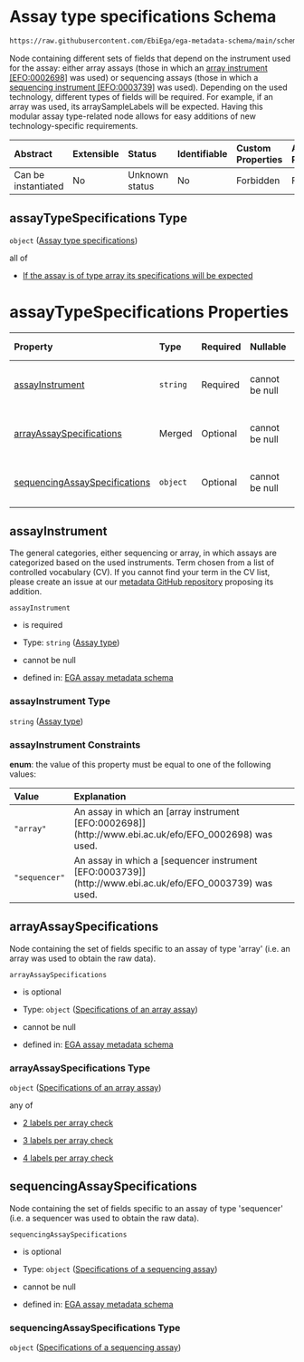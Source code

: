 # Assay type specifications Schema

```txt
https://raw.githubusercontent.com/EbiEga/ega-metadata-schema/main/schemas/EGA.assay.json#/properties/assayTypeSpecifications
```

Node containing different sets of fields that depend on the instrument used for the assay: either array assays (those in which an [array instrument \[EFO:0002698\]](http://www.ebi.ac.uk/efo/EFO_0002698) was used) or sequencing assays (those in which a [sequencing instrument \[EFO:0003739\]](http://www.ebi.ac.uk/efo/EFO_0003739) was used). Depending on the used technology, different types of fields will be required. For example, if an array was used, its arraySampleLabels will be expected. Having this modular assay type-related node allows for easy additions of new technology-specific requirements.

| Abstract            | Extensible | Status         | Identifiable | Custom Properties | Additional Properties | Access Restrictions | Defined In                                                                 |
| :------------------ | :--------- | :------------- | :----------- | :---------------- | :-------------------- | :------------------ | :------------------------------------------------------------------------- |
| Can be instantiated | No         | Unknown status | No           | Forbidden         | Forbidden             | none                | [EGA.assay.json\*](../../../schemas/EGA.assay.json "open original schema") |

## assayTypeSpecifications Type

`object` ([Assay type specifications](ega-3-properties-assay-type-specifications.md))

all of

*   [If the assay is of type array its specifications will be expected](ega-3-properties-assay-type-specifications-allof-if-the-assay-is-of-type-array-its-specifications-will-be-expected.md "check type definition")

# assayTypeSpecifications Properties

| Property                                                        | Type     | Required | Nullable       | Defined by                                                                                                                                                                                                                                                                                         |
| :-------------------------------------------------------------- | :------- | :------- | :------------- | :------------------------------------------------------------------------------------------------------------------------------------------------------------------------------------------------------------------------------------------------------------------------------------------------- |
| [assayInstrument](#assayinstrument)                             | `string` | Required | cannot be null | [EGA assay metadata schema](ega-3-properties-assay-type-specifications-properties-assay-type.md "https://raw.githubusercontent.com/EbiEga/ega-metadata-schema/main/schemas/EGA.assay.json#/properties/assayTypeSpecifications/properties/assayInstrument")                                         |
| [arrayAssaySpecifications](#arrayassayspecifications)           | Merged   | Optional | cannot be null | [EGA assay metadata schema](ega-3-properties-assay-type-specifications-properties-specifications-of-an-array-assay.md "https://raw.githubusercontent.com/EbiEga/ega-metadata-schema/main/schemas/EGA.assay.json#/properties/assayTypeSpecifications/properties/arrayAssaySpecifications")          |
| [sequencingAssaySpecifications](#sequencingassayspecifications) | `object` | Optional | cannot be null | [EGA assay metadata schema](ega-3-properties-assay-type-specifications-properties-specifications-of-a-sequencing-assay.md "https://raw.githubusercontent.com/EbiEga/ega-metadata-schema/main/schemas/EGA.assay.json#/properties/assayTypeSpecifications/properties/sequencingAssaySpecifications") |

## assayInstrument

The general categories, either sequencing or array, in which assays are categorized based on the used instruments. Term chosen from a list of controlled vocabulary (CV). If you cannot find your term in the CV list, please create an issue at our [metadata GitHub repository](https://github.com/EbiEga/ega-metadata-schema/issues/new/choose) proposing its addition.

`assayInstrument`

*   is required

*   Type: `string` ([Assay type](ega-3-properties-assay-type-specifications-properties-assay-type.md))

*   cannot be null

*   defined in: [EGA assay metadata schema](ega-3-properties-assay-type-specifications-properties-assay-type.md "https://raw.githubusercontent.com/EbiEga/ega-metadata-schema/main/schemas/EGA.assay.json#/properties/assayTypeSpecifications/properties/assayInstrument")

### assayInstrument Type

`string` ([Assay type](ega-3-properties-assay-type-specifications-properties-assay-type.md))

### assayInstrument Constraints

**enum**: the value of this property must be equal to one of the following values:

| Value         | Explanation                                                                                                    |
| :------------ | :------------------------------------------------------------------------------------------------------------- |
| `"array"`     | An assay in which an \[array instrument \[EFO:0002698]]\(http\://www\.ebi.ac.uk/efo/EFO\_0002698) was used.    |
| `"sequencer"` | An assay in which a \[sequencer instrument \[EFO:0003739]]\(http\://www\.ebi.ac.uk/efo/EFO\_0003739) was used. |

## arrayAssaySpecifications

Node containing the set of fields specific to an assay of type 'array' (i.e. an array was used to obtain the raw data).

`arrayAssaySpecifications`

*   is optional

*   Type: `object` ([Specifications of an array assay](ega-3-properties-assay-type-specifications-properties-specifications-of-an-array-assay.md))

*   cannot be null

*   defined in: [EGA assay metadata schema](ega-3-properties-assay-type-specifications-properties-specifications-of-an-array-assay.md "https://raw.githubusercontent.com/EbiEga/ega-metadata-schema/main/schemas/EGA.assay.json#/properties/assayTypeSpecifications/properties/arrayAssaySpecifications")

### arrayAssaySpecifications Type

`object` ([Specifications of an array assay](ega-3-properties-assay-type-specifications-properties-specifications-of-an-array-assay.md))

any of

*   [2 labels per array check](ega-3-properties-assay-type-specifications-properties-specifications-of-an-array-assay-anyof-2-labels-per-array-check.md "check type definition")

*   [3 labels per array check](ega-3-properties-assay-type-specifications-properties-specifications-of-an-array-assay-anyof-3-labels-per-array-check.md "check type definition")

*   [4 labels per array check](ega-3-properties-assay-type-specifications-properties-specifications-of-an-array-assay-anyof-4-labels-per-array-check.md "check type definition")

## sequencingAssaySpecifications

Node containing the set of fields specific to an assay of type 'sequencer' (i.e. a sequencer was used to obtain the raw data).

`sequencingAssaySpecifications`

*   is optional

*   Type: `object` ([Specifications of a sequencing assay](ega-3-properties-assay-type-specifications-properties-specifications-of-a-sequencing-assay.md))

*   cannot be null

*   defined in: [EGA assay metadata schema](ega-3-properties-assay-type-specifications-properties-specifications-of-a-sequencing-assay.md "https://raw.githubusercontent.com/EbiEga/ega-metadata-schema/main/schemas/EGA.assay.json#/properties/assayTypeSpecifications/properties/sequencingAssaySpecifications")

### sequencingAssaySpecifications Type

`object` ([Specifications of a sequencing assay](ega-3-properties-assay-type-specifications-properties-specifications-of-a-sequencing-assay.md))
